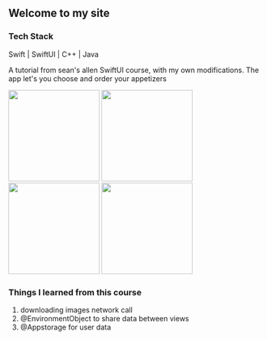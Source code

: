 ## Welcome to my site

### Tech Stack
<p> Swift | SwiftUI | C++ | Java </p>

<p> A tutorial from sean's allen SwiftUI course, with my own modifications. The app let's you choose and order your appetizers</p>

<p float="center">
  <img src="https://user-images.githubusercontent.com/19821123/104828800-09766180-583b-11eb-8ed0-fcb61f4cfd1b.png" width="180" />
  <img src="https://user-images.githubusercontent.com/19821123/104828805-12673300-583b-11eb-91e1-a56ff720860a.png" width="180" /> 
  <img src="https://user-images.githubusercontent.com/19821123/104828811-18f5aa80-583b-11eb-87d0-bb8500a9fd30.png" width="180" />
  <img src="https://user-images.githubusercontent.com/19821123/104828789-febbcc80-583a-11eb-9a16-68f8bbbbb393.png" width="180" />
</p>

### Things I learned from this course
<ol>
  <li>downloading images network call</li>
  <li>@EnvironmentObject to share data between views</li>
  <li>@Appstorage for user data</li>

